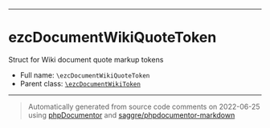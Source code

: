 ***

# ezcDocumentWikiQuoteToken

Struct for Wiki document quote markup tokens

* Full name: `\ezcDocumentWikiQuoteToken`
* Parent class: [`\ezcDocumentWikiToken`](./ezcDocumentWikiToken.md)

***
> Automatically generated from source code comments on 2022-06-25 using [phpDocumentor](http://www.phpdoc.org/) and [saggre/phpdocumentor-markdown](https://github.com/Saggre/phpDocumentor-markdown)
